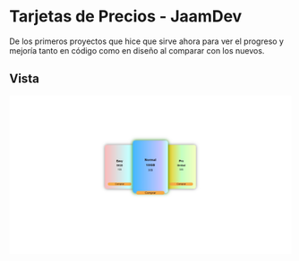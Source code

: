 # Tarjetas de Precios - JaamDev
De los primeros proyectos que hice que sirve ahora para ver el progreso y mejoría tanto en código como en diseño al comparar con los nuevos.
## Vista
![View](view.jpg)